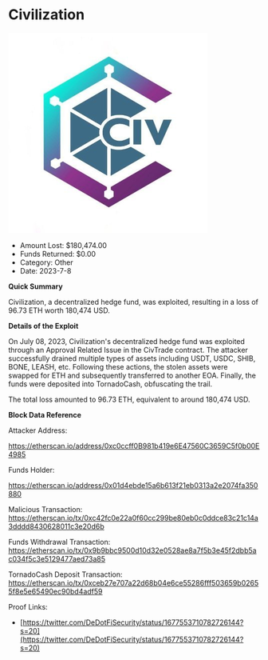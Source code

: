 # Civilization
![Civilization](/rektimages/Civilization-Exploit.png)
- Amount Lost: $180,474.00
- Funds Returned: $0.00
- Category: Other
- Date: 2023-7-8

**Quick Summary**

Civilization, a decentralized hedge fund, was exploited, resulting in a loss of 96.73 ETH worth 180,474 USD.

  


 **Details of the Exploit**

On July 08, 2023, Civilization's decentralized hedge fund was exploited through an Approval Related Issue in the CivTrade contract. The attacker successfully drained multiple types of assets including USDT, USDC, SHIB, BONE, LEASH, etc. Following these actions, the stolen assets were swapped for ETH and subsequently transferred to another EOA. Finally, the funds were deposited into TornadoCash, obfuscating the trail.

The total loss amounted to 96.73 ETH, equivalent to around 180,474 USD.

  


 **Block Data Reference**

Attacker Address:

https://etherscan.io/address/0xc0ccff0B981b419e6E47560C3659C5f0b00E4985

  


Funds Holder:

https://etherscan.io/address/0x01d4ebde15a6b613f21eb0313a2e2074fa350880

  


Malicious Transaction: https://etherscan.io/tx/0xc42fc0e22a0f60cc299be80eb0c0ddce83c21c14a3dddd8430628011c3e20d6b

  


Funds Withdrawal Transaction: https://etherscan.io/tx/0x9b9bbc9500d10d32e0528ae8a7f5b3e45f2dbb5ac034f5c3e5129477aed73a85

  


TornadoCash Deposit Transaction: https://etherscan.io/tx/0xceb27e707a22d68b04e6ce55286fff503659b02655f8e5e65490ec90bd4adf59


Proof Links:
- [https://twitter.com/DeDotFiSecurity/status/1677553710782726144?s=20](https://twitter.com/DeDotFiSecurity/status/1677553710782726144?s=20)


